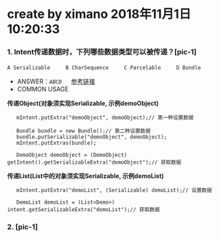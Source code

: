# create by ximano 2018年11月1日10:20:33
### 1. Intent传递数据时，下列哪些数据类型可以被传递？[pic-1]
`A Serializable` &emsp;&emsp; `B CharSequence` &emsp;&emsp; `C Parcelable` &emsp;&emsp; `D Bundle`

- ANSWER：*`ABCD`*  &emsp; [参考链接](https://blog.csdn.net/a136447572/article/details/82288989)
- COMMON USAGE

**传递Object(对象须实现Serializable, 示例demoObject)**
```
   mIntent.putExtra("demoObject", demoObject);// 第一种设置数据

   Bundle bundle = new Bundle();// 第二种设置数据
   bundle.putSerializable("demoObject", demoObject);
   mIntent.putExtras(bundle);

   DemoObject demoObject = (DemoObject) getIntent().getSerializableExtra("demoObject");// 获取数据
```
**传递List(List中的对象须实现Serializable, 示例demoList)**
```
   mIntent.putExtra("demoList", (Serializable) demoList);// 设置数据

   DemoList demoList = (List<Demo>) intent.getSerializableExtra("demoList");// 获取数据
```
### 2. [pic-1]
